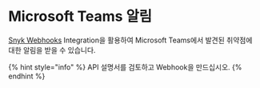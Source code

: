 # Microsoft Teams 알림

[Snyk Webhooks](https://snyk.docs.apiary.io/#reference/webhooks) Integration을 활용하여 Microsoft Teams에서 발견된 취약점에 대한 알림을 받을 수 있습니다.

{% hint style="info" %}
API 설명서를 검토하고 Webhook을 만드십시오.
{% endhint %}
